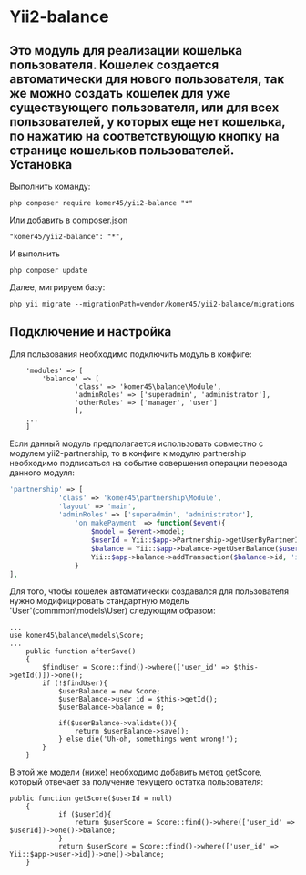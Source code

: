 Yii2-balance
==========
Это модуль для реализации кошелька пользователя. Кошелек создается автоматически для нового пользователя, так же можно создать кошелек для уже существующего пользователя, или для всех пользователей, у которых еще нет кошелька, по нажатию на соответствующую кнопку на странице кошельков пользователей.
Установка
---------------------------------
Выполнить команду:

```
php composer require komer45/yii2-balance "*"
```

Или добавить в composer.json

```
"komer45/yii2-balance": "*",
```

И выполнить

```
php composer update
```

Далее, мигрируем базу:

```
php yii migrate --migrationPath=vendor/komer45/yii2-balance/migrations
```

Подключение и настройка
---------------------------------
Для пользования необходимо подключить модуль в конфиге:

```'php'
	'modules' => [
		'balance' => [
				'class' => 'komer45\balance\Module',
				'adminRoles' => ['superadmin', 'administrator'],
				'otherRoles' => ['manager', 'user']
				],
	...
	]
```
Если данный модуль предполагается использовать совместно с модулем yii2-partnership, то в конфиге к модулю partnership необходимо подписаться на событие совершения операции перевода данного модуля:
```php
'partnership' => [
            'class' => 'komer45\partnership\Module',
            'layout' => 'main',
			'adminRoles' => ['superadmin', 'administrator'],
				'on makePayment' => function($event){
					$model = $event->model;
					$userId = Yii::$app->Partnership->getUserByPartnerId($model->partner_id);
					$balance = Yii::$app->balance->getUserBalance($userId);
					Yii::$app->balance->addTransaction($balance->id, 'in', $model->sum, 'partnership rewads');
				}
],
```
Для того, чтобы кошелек автоматически создавался для пользователя нужно модифицировать стандартную модель 'User'(commmon\models\User) следующим образом:

```'php'
...
use komer45\balance\models\Score;
...
	public function afterSave()
	{
		$findUser = Score::find()->where(['user_id' => $this->getId()])->one();
		if (!$findUser){
			$userBalance = new Score;
			$userBalance->user_id = $this->getId();
			$userBalance->balance = 0;
			
			if($userBalance->validate()){
				return $userBalance->save();
			} else die('Uh-oh, somethings went wrong!');
		}
	}
```
В этой же модели (ниже) необходимо добавить метод getScore, который отвечает за получение текущего остатка пользователя:

```'php'
public function getScore($userId = null)
	{
			if ($userId){
				return $userScore = Score::find()->where(['user_id' => $userId])->one()->balance;
			}
			return $userScore = Score::find()->where(['user_id' => Yii::$app->user->id])->one()->balance;
	}
```
